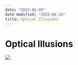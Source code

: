 ```yaml
---
date: "2022-06-09"
date modified: "2022-06-16"
title: Optical Illusions
---
```


# Optical Illusions
![](https://i.imgur.com/DbW68PY.png)
